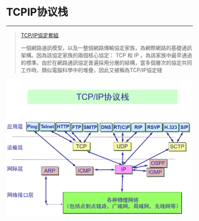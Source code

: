 # TCPIP协议栈
---
> [TCP/IP協定套組](https://www.wikiwand.com/zh-tw/TCP/IP%E5%8D%8F%E8%AE%AE%E6%97%8F)
> 
> 一個網路通訊模型，以及一整個網路傳輸協定家族，為網際網路的基礎通訊架構。因為該協定家族的兩個核心協定： TCP 和 IP ，為該家族中最早通過的標準。由於在網路通訊協定普遍採用分層的結構，當多個層次的協定共同工作時，類似電腦科學中的堆疊，因此又被稱為TCP/IP協定棧

![](/.src/pic/协议栈.png)
